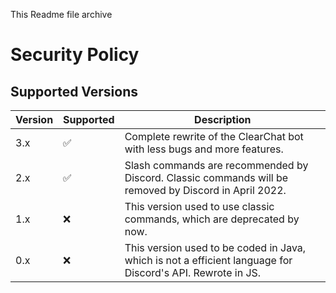 This Readme file archive

# Security Policy

## Supported Versions

| Version | Supported          | Description    |     
| ------- | ------------------ | -------------- |
| 3.x     | :white_check_mark: | Complete rewrite of the ClearChat bot with less bugs and more features.                                      |
| 2.x     | :white_check_mark: | Slash commands are recommended by Discord. Classic commands will be removed by Discord in April 2022.        |
| 1.x     | :x:                | This version used to use classic commands, which are deprecated by now.                                      |
| 0.x     | :x:                | This version used to be coded in Java, which is not a efficient language for Discord's API. Rewrote in JS.   |
